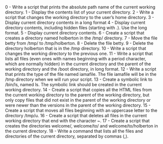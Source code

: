 0 - Write a script that prints the absolute path name of the current working directory.
1 - Display the contents list of your current directory.
2 - Write a script that changes the working directory to the user’s home directory.
3 - Display current directory contents in a long format
4 - Display current directory contents, including hidden files (starting with .). Use the long format.
5 - Display current directory contents.
6 - Create a script that creates a directory named holberton in the /tmp/ directory.
7 - Move the file betty from /tmp/ to /tmp/holberton.
8 - Delete the file betty.
9 - Delete the directory holberton that is in the /tmp directory.
10 - Write a script that changes the working directory to the previous one.
11 - Write a script that lists all files (even ones with names beginning with a period character, which are normally hidden) in the current directory and the parent of the working directory and the /boot directory, in long format.
12 - Write a script that prints the type of the file named iamafile. The file iamafile will be in the /tmp directory when we will run your script.
13 - Create a symbolic link to /bin/ls, named ls. The symbolic link should be created in the current working directory.
14 - Create a script that copies all the HTML files from the current working directory to the parent of the working directory, but only copy files that did not exist in the parent of the working directory or were newer than the versions in the parent of the working directory.
15 - Create a script that moves all files beginning with an uppercase letter to the directory /tmp/u.
16 - Create a script that deletes all files in the current working directory that end with the character ~.
17 - Create a script that creates the directories welcome/, welcome/to/ and welcome/to/holberton in the current directory.
18 - Write a command that lists all the files and directories of the current directory, separated by commas (,).
